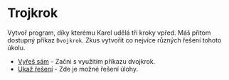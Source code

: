 # Trojkrok
Vytvoř program, díky kterému Karel udělá tři kroky vpřed.
Máš přitom dostupný příkaz `Dvojkrok`.
Zkus vytvořit co nejvíce různých řešení tohoto úkolu.

- [Vyřeš sám](karel.html?Trojkrok_zkus) - Začni s využitím příkazu dvojkrok.
- [Ukaž řešení](karel.html?Trojkrok) - Zde je možné řešení úlohy.
